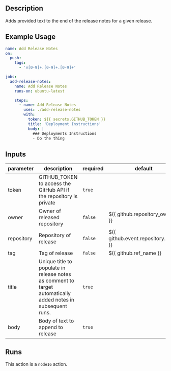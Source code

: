 <!-- action-docs-description -->
## Description

Adds provided text to the end of the release notes for a given release.


<!-- action-docs-description -->

## Example Usage

```yaml
name: Add Release Notes
on:
  push:
    tags:
      - 'v[0-9]+.[0-9]+.[0-9]+'

jobs:
  add-release-notes:
    name: Add Release Notes
    runs-on: ubuntu-latest

    steps:
      - name: Add Release Notes
        uses: ./add-release-notes
        with:
          token: ${{ secrets.GITHUB_TOKEN }}
          title: 'Deployment Instructions'
          body: |
            ### Deployments Instructions
            - Do the thing
```

<!-- action-docs-inputs -->
## Inputs

| parameter | description | required | default |
| - | - | - | - |
| token | GITHUB_TOKEN to access the GitHub API if the repository is private | `true` |  |
| owner | Owner of released repository | `false` | ${{ github.repository_owner }} |
| repository | Repository of release | `false` | ${{ github.event.repository.name }} |
| tag | Tag of release | `false` | ${{ github.ref_name }} |
| title | Unique title to populate in release notes as comment to target automatically added notes in subsequent runs. | `true` |  |
| body | Body of text to append to release | `true` |  |



<!-- action-docs-inputs -->

<!-- action-docs-outputs -->

<!-- action-docs-outputs -->

<!-- action-docs-runs -->
## Runs

This action is a `node16` action.


<!-- action-docs-runs -->

